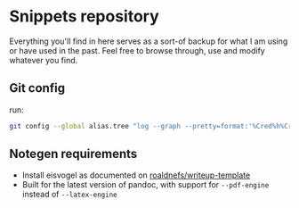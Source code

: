 # Snippets repository
Everything you'll find in here serves as a sort-of backup for what I am using or have used in the past. Feel free to browse through, use and modify whatever you find.


## Git config
run:
```bash
git config --global alias.tree "log --graph --pretty=format:'%Cred%h%Creset -%C(yellow)%d%Creset %s %Cgreen(%cr) %C(bold blue)<%an>%Creset' --abbrev-commit --date=relative --branches --date-order"
```

## Notegen requirements

* Install eisvogel as documented on [roaldnefs/writeup-template](https://github.com/roaldnefs/writeup-template)
* Built for the latest version of pandoc, with support for `--pdf-engine` instead of `--latex-engine`
